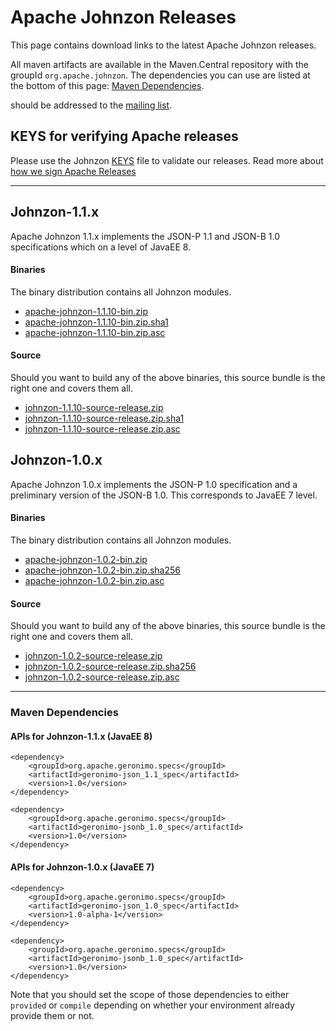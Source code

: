 <!---
Licensed to the Apache Software Foundation (ASF) under one
or more contributor license agreements.  See the NOTICE file
distributed with this work for additional information
regarding copyright ownership.  The ASF licenses this file
to you under the Apache License, Version 2.0 (the
"License"); you may not use this file except in compliance
with the License.  You may obtain a copy of the License at

  http://www.apache.org/licenses/LICENSE-2.0

Unless required by applicable law or agreed to in writing,
software distributed under the License is distributed on an
"AS IS" BASIS, WITHOUT WARRANTIES OR CONDITIONS OF ANY
KIND, either express or implied.  See the License for the
specific language governing permissions and limitations
under the License.
-->
# Apache Johnzon Releases

This page contains download links to the latest Apache Johnzon releases.

All maven artifacts are available in the Maven.Central repository with the groupId ``org.apache.johnzon``. 
The dependencies you can use are listed at the bottom of this page: [Maven Dependencies](#Maven_Dependencies).


should be addressed to the [mailing list](http://johnzon.apache.org/mail-lists.html).

## KEYS for verifying Apache releases

Please use the Johnzon [KEYS](https://www.apache.org/dist/johnzon/KEYS) file to validate our releases.
Read more about [how we sign Apache Releases](http://www.apache.org/info/verification.html)


----------

## Johnzon-1.1.x

Apache Johnzon 1.1.x implements the JSON-P 1.1 and JSON-B 1.0 specifications which on a level of JavaEE 8.

#### Binaries
The binary distribution contains all Johnzon modules.

* [apache-johnzon-1.1.10-bin.zip](https://www.apache.org/dyn/closer.lua/johnzon/johnzon-1.1.10/apache-johnzon-1.1.10-bin.zip)
* [apache-johnzon-1.1.10-bin.zip.sha1](https://www.apache.org/dist/johnzon/johnzon-1.1.10/apache-johnzon-1.1.10-bin.zip.sha1)
* [apache-johnzon-1.1.10-bin.zip.asc](https://www.apache.org/dist/johnzon/johnzon-1.1.10/apache-johnzon-1.1.10-bin.zip.asc)

#### Source
Should you want to build any of the above binaries, this source bundle is the right one and covers them all.

* [johnzon-1.1.10-source-release.zip](https://www.apache.org/dyn/closer.lua/johnzon/johnzon-1.1.10/johnzon-1.1.10-source-release.zip)
* [johnzon-1.1.10-source-release.zip.sha1](https://www.apache.org/dist/johnzon/johnzon-1.1.10/johnzon-1.1.10-source-release.zip.sha1)
* [johnzon-1.1.10-source-release.zip.asc](https://www.apache.org/dist/johnzon/johnzon-1.1.10/johnzon-1.1.10-source-release.zip.asc)


## Johnzon-1.0.x

Apache Johnzon 1.0.x implements the JSON-P 1.0 specification and a preliminary version of the JSON-B 1.0.
This corresponds to JavaEE 7 level.

#### Binaries
The binary distribution contains all Johnzon modules.

* [apache-johnzon-1.0.2-bin.zip](https://www.apache.org/dyn/closer.lua/johnzon/johnzon-1.0.2/apache-johnzon-1.0.2-bin.zip)
* [apache-johnzon-1.0.2-bin.zip.sha256](https://www.apache.org/dist/johnzon/johnzon-1.0.2/apache-johnzon-1.0.2-bin.zip.sha256)
* [apache-johnzon-1.0.2-bin.zip.asc](https://www.apache.org/dist/johnzon/johnzon-1.0.2/apache-johnzon-1.0.2-bin.zip.asc)

#### Source
Should you want to build any of the above binaries, this source bundle is the right one and covers them all.

* [johnzon-1.0.2-source-release.zip](https://www.apache.org/dyn/closer.lua/johnzon/johnzon-1.0.2/johnzon-1.0.2-source-release.zip)
* [johnzon-1.0.2-source-release.zip.sha256](https://www.apache.org/dist/johnzon/johnzon-1.0.2/johnzon-1.0.2-source-release.zip.sha256)
* [johnzon-1.0.2-source-release.zip.asc](https://www.apache.org/dist/johnzon/johnzon-1.0.2/johnzon-1.0.2-source-release.zip.asc)

-------

### Maven Dependencies

#### APIs for Johnzon-1.1.x (JavaEE 8)

    <dependency>
        <groupId>org.apache.geronimo.specs</groupId>
        <artifactId>geronimo-json_1.1_spec</artifactId>
        <version>1.0</version>
    </dependency>

    <dependency>
        <groupId>org.apache.geronimo.specs</groupId>
        <artifactId>geronimo-jsonb_1.0_spec</artifactId>
        <version>1.0</version>
    </dependency>

#### APIs for Johnzon-1.0.x (JavaEE 7)

    <dependency>
        <groupId>org.apache.geronimo.specs</groupId>
        <artifactId>geronimo-json_1.0_spec</artifactId>
        <version>1.0-alpha-1</version>
    </dependency>

    <dependency>
        <groupId>org.apache.geronimo.specs</groupId>
        <artifactId>geronimo-jsonb_1.0_spec</artifactId>
        <version>1.0</version>
    </dependency>

Note that you should set the scope of those dependencies to either `provided` or `compile` depending on whether your environment already provide them or not.
